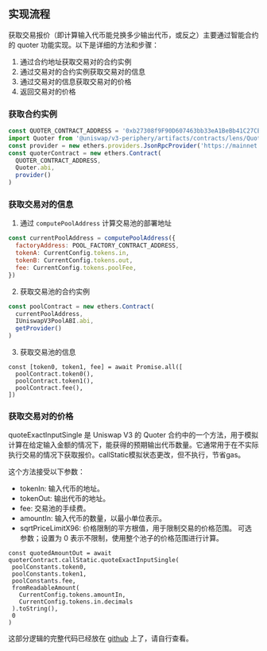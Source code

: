 ## 实现流程

获取交易报价（即计算输入代币能兑换多少输出代币，或反之）主要通过智能合约的 quoter 功能实现。以下是详细的方法和步骤：

1. 通过合约地址获取交易对的合约实例
2. 通过交易对的合约实例获取交易对的信息
3. 通过交易对的信息获取交易对的价格
4. 返回交易对的价格

### 获取合约实例
```js
const QUOTER_CONTRACT_ADDRESS = '0xb27308f9F90D607463bb33eA1BeBb41C27CE5AB6';
import Quoter from '@uniswap/v3-periphery/artifacts/contracts/lens/Quoter.sol/Quoter.json'
const provider = new ethers.providers.JsonRpcProvider('https://mainnet.infura.io/v3/YOUR_INFURA_PROJECT_ID');
const quoterContract = new ethers.Contract(
  QUOTER_CONTRACT_ADDRESS,
  Quoter.abi,
  provider()
)
```

### 获取交易对的信息

1. 通过 `computePoolAddress` 计算交易池的部署地址
```js
const currentPoolAddress = computePoolAddress({
  factoryAddress: POOL_FACTORY_CONTRACT_ADDRESS,
  tokenA: CurrentConfig.tokens.in,
  tokenB: CurrentConfig.tokens.out,
  fee: CurrentConfig.tokens.poolFee,
})
```

2. 获取交易池的合约实例
```js
const poolContract = new ethers.Contract(
  currentPoolAddress,
  IUniswapV3PoolABI.abi,
  getProvider()
)
```

3. 获取交易池的信息
```
const [token0, token1, fee] = await Promise.all([
  poolContract.token0(),
  poolContract.token1(),
  poolContract.fee(),
])
```

### 获取交易对的价格
quoteExactInputSingle 是 Uniswap V3 的 Quoter 合约中的一个方法，用于模拟计算在给定输入金额的情况下，能获得的预期输出代币数量。它通常用于在不实际执行交易的情况下获取报价。callStatic模拟状态更改，但不执行，节省gas。
   
   这个方法接受以下参数：
   
   * tokenIn: 输入代币的地址。
   * tokenOut: 输出代币的地址。
   * fee: 交易池的手续费。
   * amountIn: 输入代币的数量，以最小单位表示。
   * sqrtPriceLimitX96: 价格限制的平方根值，用于限制交易的价格范围。 可选参数；设置为 0 表示不限制，使用整个池子的价格范围进行计算。

   ```
   const quotedAmountOut = await quoterContract.callStatic.quoteExactInputSingle(
    poolConstants.token0,
    poolConstants.token1,
    poolConstants.fee,
    fromReadableAmount(
      CurrentConfig.tokens.amountIn,
      CurrentConfig.tokens.in.decimals
    ).toString(),
    0
  )
   ```

   这部分逻辑的完整代码已经放在 [github](https://github.com/mengbuluo222/web3-demo/tree/main/pages/wtfswap) 上了，请自行查看。